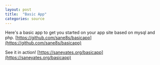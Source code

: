```yaml
---
layout: post
title:  "Basic App"
categories: source
---
```

Here's a basic app to get you started on your app site based on mysql and php.
[https://github.com/sane8s/basicapp](https://github.com/sane8s/basicapp)

See it in action!
[https://saneyates.org/basicapp](https://saneyates.org/basicapp)
